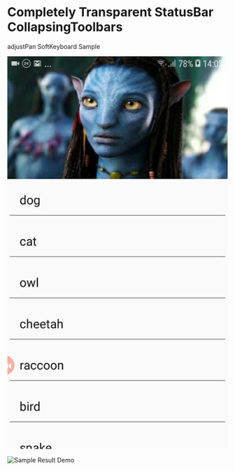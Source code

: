 # Completely Transparent StatusBar CollapsingToolbars
 adjustPan SoftKeyboard Sample

![](https://github.com/SergeyBurlaka/CompletelyTransparentStatusBar-CollapsingToolbars-adjustPan--SoftKeyboard-Sample/blob/master/art/photo5451755405500852557.jpg)

![Sample Result Demo](https://github.com/SergeyBurlaka/CompletelyTransparentStatusBar-CollapsingToolbars-adjustPan--SoftKeyboard-Sample/blob/master/art/avatar.gif)



